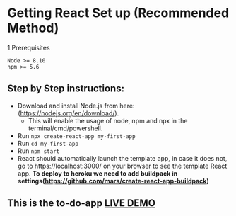 # Getting React Set up (Recommended Method)
1.Prerequisites
```
Node >= 8.10
npm >= 5.6
```
## Step by Step instructions:
- Download and install Node.js from here:(https://nodejs.org/en/download/).
   - This will enable the usage of node, npm and npx in the terminal/cmd/powershell.
- Run ``` npx create-react-app my-first-app ```
- Run ``` cd my-first-app ```
- Run ``` npm start ```
- React should automatically launch the template app, in case it does not, go to https://localhost:3000/ on your browser to see the template React app.
**To deploy to heroku we need to add buildpack in settings(https://github.com/mars/create-react-app-buildpack)**
## This is the to-do-app [LIVE DEMO](https://todo-app-ramaun.herokuapp.com/)
